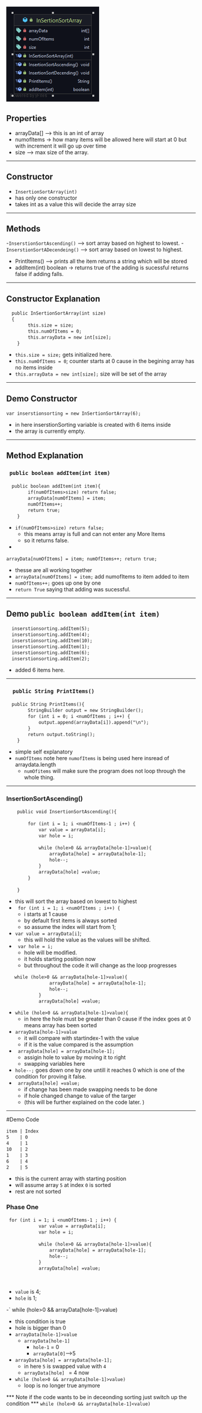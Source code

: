 ![test](Images/InSertionSortArray.png)

## Properties 
- arrayData[] --> this is an int of array 
- numofItems -> how many items will be allowed here will start at 0 but with increment it will go up over time 
- size --> max size of the array. 
---
## Constructor
- `InsertionSortArray(int)`
-  has only one constructor 
-  takes int as a value this will decide the array size
---
## Methods
-`InserstionSortAscending()` --> sort array based on highest to lowest. 
-`InserstionSortADecendeing()` --> sort array based on lowest to highest.
- PrintItems() --> prints all the item returns a string which will be stored 
- addItem(int) boolean -> returns true of the adding is sucessful returns false if adding falls. 

---
## Constructor Explanation 
```
  public InSertionSortArray(int size) 
  {
        this.size = size;
        this.numOfItems = 0;
        this.arrayData = new int[size];
    }
```
- `this.size = size;` gets initialized here. 
- `this.numOfItems = 0`; counter starts at 0 cause in the begining array has no items inside 
- `this.arrayData = new int[size];` size will be set of the array 

---

## Demo Constructor
`
var inserstionsorting = new InSertionSortArray(6);
`
- in here inserstionSorting  variable is created with 6 items inside 
- the array is currently empty. 
---
## Method Explanation 
### ` public boolean addItem(int item)`
```
  public boolean addItem(int item){
        if(numOfItems>size) return false;
        arrayData[numOfItems] = item;
        numOfItems++;
        return true;
    }
```
- `if(numOfItems>size) return false;`
     - this means array is full and can not enter any More Items
    - so it returns false.
-
`
arrayData[numOfItems] = item;
numOfItems++;
return true;
`
- thesse are all working together 
- `arrayData[numOfItems] = item;` add numofItems to item added to item 
- `numOfItems++;` goes up one by one 
- `return True` saying that adding was sucessful. 
---
## Demo `public boolean addItem(int item)`

```
  inserstionsorting.addItem(5);
  inserstionsorting.addItem(4);
  inserstionsorting.addItem(10);
  inserstionsorting.addItem(1);
  inserstionsorting.addItem(6);
  inserstionsorting.addItem(2);
```
-  added 6 items here. 

---


### `  public String PrintItems()`
```
  public String PrintItems(){
        StringBuilder output = new StringBuilder();
        for (int i = 0; i <numOfItems ; i++) {
            output.append(arrayData[i]).append("\n");
        }
        return output.toString();
    }

```
- simple self explanatory 
-  `numOfItems` note here `numofItems` is being used here insread of arraydata.length 
   - `numOfitems` will make sure the program does not loop through the whole thing. 
    
--- 
### InsertionSortAscending()
```
    public void InsertionSortAscending(){

        for (int i = 1; i <numOfItems-1 ; i++) {
            var value = arrayData[i];
            var hole = i;

            while (hole>0 && arrayData[hole-1]>value){
                arrayData[hole] = arrayData[hole-1];
                hole--;
            }
            arrayData[hole] =value;
        }

    }
```
- this will sort the array based on lowest to highest 
-   ` for (int i = 1; i <numOfItems ; i++) {`
      - i starts at 1 cause 
    - by default first items is always sorted 
    - so assume the index will start from 1; 
 -  `var value = arrayData[i]`;   
     - this will hold the value as the values will be shifted.
 - ` var hole = i;`
    -  hole will be modified. 
    -  it holds starting position now 
    - but throughout the code it will change as the loop progresses   
    
```
   while (hole>0 && arrayData[hole-1]>value){
                arrayData[hole] = arrayData[hole-1];
                hole--;
            }
            arrayData[hole] =value;
```
- `while (hole>0 && arrayData[hole-1]>value){`
    - in here the hole must be greater than 0 cause if the index goes at 0 means array has been sorted
- `arrayData[hole-1]>value` 
    - it will compare with startindex-1 with the value
    - if it is the value compared is the assumption 
- ` arrayData[hole] = arrayData[hole-1];` 
    - assigin hole to value by moving it to right 
    - swapping variables here 
- `hole--;` goes down one by one untill it reaches 0 which is one of the condition for proving it false. 
- ` arrayData[hole] =value;` 
    - if change has been made swapping needs to be done
     - if hole changed change to value of the targer
     - (this will be further explained on the code later. )
---    
#Demo Code 
```
item | Index
5    | 0 
4    | 1  
10   | 2 
1    | 3 
6    | 4                   
2    | 5
```
- this is the current array with starting position 
- will assume array `5` at index `0` is sorted 
- rest are not sorted 

### Phase One 

```
 for (int i = 1; i <numOfItems-1 ; i++) {
            var value = arrayData[i];
            var hole = i;

            while (hole>0 && arrayData[hole-1]>value){
                arrayData[hole] = arrayData[hole-1];
                hole--;
            }
            arrayData[hole] =value;



```
 - `value` is 4;
 - `hole` is 1;
  
-` while (hole>0 && arrayData[hole-1]>value)
   - this condition is true 
   - hole is bigger than 0
   - `arrayData[hole-1]>value`
      - `arrayData[hole-1]`
         - `hole-1` = 0
         - `arrayData[0]`-->5
   - `arrayData[hole] = arrayData[hole-1];` 
     - in here `5` is swapped value with `4`
      - `arrayData[hole] ` = 4 now 
   - `while (hole>0 && arrayData[hole-1]>value)`
     - loop is no longer true anymore 
    
*** Note if the code wants to be in deceonding sorting just switch up the condition *** 
`while (hole>0 && arrayData[hole-1]<value)`
